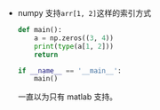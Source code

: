 * numpy 支持`arr[1, 2]`这样的索引方式

    ```python
    def main():
        a = np.zeros((3, 4))
        print(type(a[1, 2]))
        return

    if __name__ == '__main__':
        main()
    ```

    一直以为只有 matlab 支持。